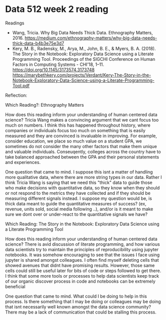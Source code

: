 # Data 512 week 2 reading
Readings
- Wang, Tricia. Why Big Data Needs Thick Data. Ethnography Matters, 2016. https://medium.com/ethnography-matters/why-big-data-needs-thick-data-b4b3e75e3d7
- Kery, M. B., Radensky, M., Arya, M., John, B. E., & Myers, B. A. (2018). The Story in the Notebook: Exploratory Data Science using a Literate Programming Tool. Proceedings of the SIGCHI Conference on Human Factors in Computing Systems - CHI’18, 1–11. https://doi.org/10.1145/3173574.3173748 https://marybethkery.com/projects/Verdant/Kery-The-Story-in-the-Notebook-Exploratory-Data-Science-using-a-Literate-Programming-Tool.pdf

Reflection:

Which Reading?: Ethnography Matters

How does this reading inform your understanding of human centered data science?
Tricia Wang makes a convincing argument that we cant focus too much on numbers. I think this has happened throughout history, where companies or individuals focus too much on something that is easily measured and they are convinced is invaluable in improving. For example, consider education, we place so much value on a student GPA, we sometimes do not consider the many other factors that make them unique and valuable individuals. Conseuqently, colleges across the country have to take balanced approached between the GPA and their personal statements and experiences.


One question that came to mind.
I suppose this isnt a matter of handling more qualitative data, where there are more string types in our data. Rather I think Tricia Wang is saying that we need this "thick" data to guide those who make decisions with quantitative data, so they know when they should or not respond to the metrics they have collected and if they should be measuring different signals instead. I suppose my question would be, is thick data meant to guide the quantitative measures of success? (ex, revenue, units sold, social media following ..), and/or is it meant to make sure we dont over or under-react to the quantitative signals we have?

Which Reading:
The Story in the Notebook: Exploratory Data Science using a Literate Programming Tool

How does this reading inform your understanding of human centered data science?
There is avid discussion of literate programming, and how various data scientists try to maintain the principles of reproducibility using jupyter notebooks. It was somehow encouraging to see that the issues I face using jupyter is shared amongst colleagues. I often find myself deleting cells that showed avenues that didnt have promising results. However, those same cells could still be useful later for bits of code or steps followed to get there. I think that some more tools or processes to help data scientists keep track of our organic discover process in code and notebooks can be extremely beneficial

One question that came to mind.
What could I be doing to help in this process. Is there something that I may be doing or colleagues may be doing that isnt necessarily well known amongst the data science community? There may be a lack of communication that could be stalling this process.

